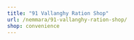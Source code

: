 ```yaml
---
title: "91 Vallanghy Ration Shop"
url: /nemmara/91-vallanghy-ration-shop/
shop: convenience
---
```

